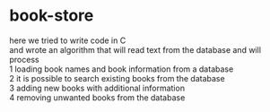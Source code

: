 # book-store
here we tried to write code in C<br>
and wrote an algorithm that will read text from the database and will process<br>
1 loading book names and book information from a database<br>
2 it is possible to search existing books from the database<br>
3 adding new books with additional information<br>
4 removing unwanted books from the database<br>

